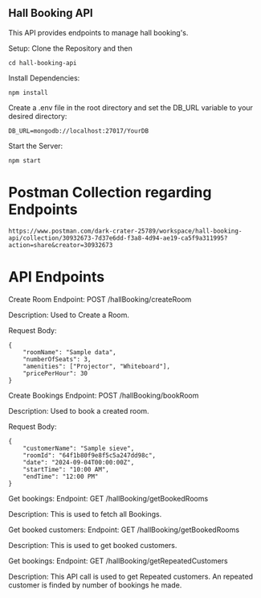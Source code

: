 ## Hall Booking API
This API provides endpoints to manage hall booking's.

Setup:
Clone the Repository and then
```
cd hall-booking-api
```

Install Dependencies:
```
npm install
```

Create a .env file in the root directory and set the DB_URL variable to your desired directory:
```
DB_URL=mongodb://localhost:27017/YourDB
```

Start the Server:
```
npm start
```
# Postman Collection regarding Endpoints
```
https://www.postman.com/dark-crater-25789/workspace/hall-booking-api/collection/30932673-7d37e6dd-f3a8-4d94-ae19-ca5f9a311995?action=share&creator=30932673
```

# API Endpoints

Create Room
Endpoint: POST /hallBooking/createRoom

Description: Used to Create a Room.

Request Body:
```
{
    "roomName": "Sample data",
    "numberOfSeats": 3,
    "amenities": ["Projector", "Whiteboard"],
    "pricePerHour": 30
}
```

Create Bookings
Endpoint: POST /hallBooking/bookRoom

Description: Used to book a created room.

Request Body:
```
{
    "customerName": "Sample sieve",
    "roomId": "64f1b80f9e8f5c5a247dd98c",
    "date": "2024-09-04T00:00:00Z",
    "startTime": "10:00 AM",
    "endTime": "12:00 PM"
}

```

Get bookings:
Endpoint: GET /hallBooking/getBookedRooms

Description: This is used to fetch all Bookings.

Get booked customers:
Endpoint: GET /hallBooking/getBookedRooms

Description: This is used to get booked customers.

Get bookings:
Endpoint: GET /hallBooking/getRepeatedCustomers

Description: This API call is used to get Repeated customers. An repeated customer is finded by number of bookings he made.

